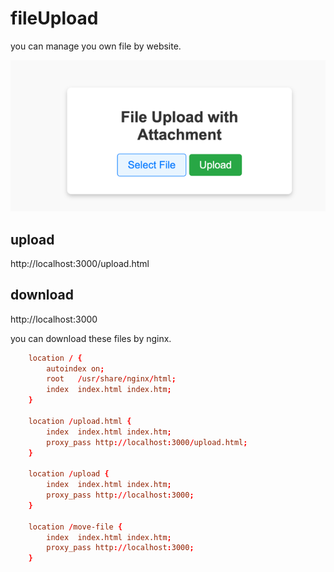 # fileUpload
you can manage you own file by website.

![img.png](img.png)

## upload
http://localhost:3000/upload.html

## download
http://localhost:3000


you can download these files by nginx.

```nginx.conf
    location / {
        autoindex on;
        root   /usr/share/nginx/html;
        index  index.html index.htm;
    }

    location /upload.html {
        index  index.html index.htm;
        proxy_pass http://localhost:3000/upload.html;
    }

    location /upload {
        index  index.html index.htm;
        proxy_pass http://localhost:3000;
    }

    location /move-file {
        index  index.html index.htm;
        proxy_pass http://localhost:3000;
    }
```